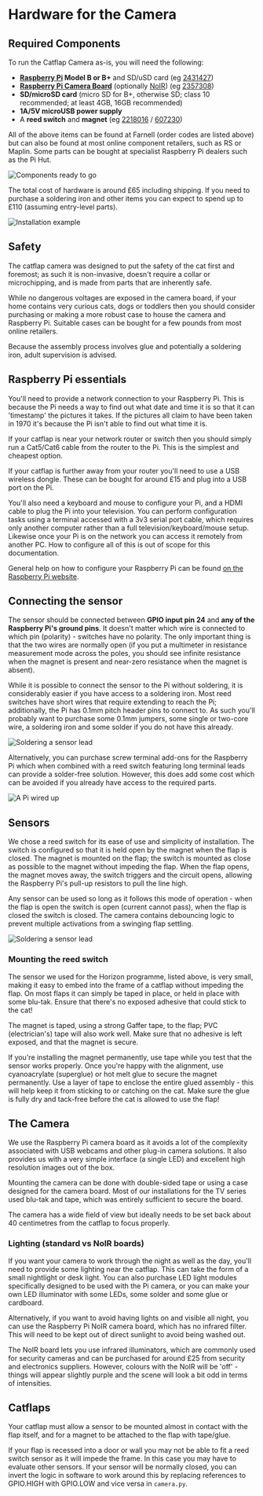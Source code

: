 
# Hardware for the Camera

## Required Components

To run the Catflap Camera as-is, you will need the following:

* **[Raspberry Pi](http://www.raspberrypi.org/products/model-b-plus/) Model B or B+** and SD/uSD card (eg [2431427](http://uk.farnell.com/raspberry-pi/raspberry-modb-8gb-usd/raspberry-pi-model-b-8gb-noobs/dp/2431427))
* **[Raspberry Pi Camera Board](http://www.raspberrypi.org/products/camera-module/)** (optionally [NoIR](http://www.raspberrypi.org/products/pi-noir-camera/)) (eg [2357308](http://uk.farnell.com/raspberry-pi/rpi-noir-camera-board/raspberry-pi-noir-camera-board/dp/2357308))
* **SD/microSD card** (micro SD for B+, otherwise SD; class 10 recommended; at least 4GB, 16GB recommended)
* **1A/5V microUSB power supply**
* A **reed switch** and **magnet** (eg [2218016](http://uk.farnell.com/jsp/search/productdetail.jsp?CMP=i-ddd7-00001003&sku=2218016) / [607230](http://uk.farnell.com/jsp/search/productdetail.jsp?CMP=i-ddd7-00001003&sku=607230))

All of the above items can be found at Farnell (order codes are listed above) but can also be found at most online component retailers, such as RS or Maplin. Some parts can be bought at specialist Raspberry Pi dealers such as the Pi Hut.

![Components ready to go](https://github.com/JamesHarrison/catflap-camera/raw/master/docs/images/pi_cam_prebuild.jpg "A Pi and camera ready to begin")

The total cost of hardware is around £65 including shipping. If you need to purchase a soldering iron and other items you can expect to spend up to £110 (assuming entry-level parts).

![Installation example](https://github.com/JamesHarrison/catflap-camera/raw/master/docs/images/example.jpg "An example of an installed camera")

## Safety

The catflap camera was designed to put the safety of the cat first and foremost; as such it is non-invasive, doesn't require a collar or microchipping, and is made from parts that are inherently safe.

While no dangerous voltages are exposed in the camera board, if your home contains very curious cats, dogs or toddlers then you should consider purchasing or making a more robust case to house the camera and Raspberry Pi. Suitable cases can be bought for a few pounds from most online retailers.

Because the assembly process involves glue and potentially a soldering iron, adult supervision is advised.

## Raspberry Pi essentials

You'll need to provide a network connection to your Raspberry Pi. This is because the Pi needs a way to find out what date and time it is so that it can 'timestamp' the pictures it takes. If the pictures all claim to have been taken in 1970 it's because the Pi isn't able to find out what time it is.

If your catflap is near your network router or switch then you should simply run a Cat5/Cat6 cable from the router to the Pi. This is the simplest and cheapest option.

If your catflap is further away from your router you'll need to use a USB wireless dongle. These can be bought for around £15 and plug into a USB port on the Pi.

You'll also need a keyboard and mouse to configure your Pi, and a HDMI cable to plug the Pi into your television. You can perform configuration tasks using a terminal accessed with a 3v3 serial port cable, which requires only another computer rather than a full television/keyboard/mouse setup. Likewise once your Pi is on the network you can access it remotely from another PC. How to configure all of this is out of scope for this documentation.

General help on how to configure your Raspberry Pi can be found [on the Raspberry Pi website](http://www.raspberrypi.org/help/).

## Connecting the sensor

The sensor should be connected between **GPIO input pin 24** and **any of the Raspberry Pi's ground pins**. It doesn't matter which wire is connected to which pin (polarity) - switches have no polarity. The only important thing is that the two wires are normally open (if you put a multimeter in resistance measurement mode across the poles, you should see infinite resistance when the magnet is present and near-zero resistance when the magnet is absent).

While it is possible to connect the sensor to the Pi without soldering, it is considerably easier if you have access to a soldering iron. Most reed switches have short wires that require extending to reach the Pi; additionally, the Pi has 0.1mm pitch header pins to connect to. As such you'll probably want to purchase some 0.1mm jumpers, some single or two-core wire, a soldering iron and some solder if you do not have this already.

![Soldering a sensor lead](https://github.com/JamesHarrison/catflap-camera/raw/master/docs/images/sensorsoldering.jpg "Soldering a sensor lead to a 0.1\" header")

Alternatively, you can purchase screw terminal add-ons for the Raspberry Pi which when combined with a reed switch featuring long terminal leads can provide a solder-free solution. However, this does add some cost which can be avoided if you already have access to the required parts.

![A Pi wired up](https://github.com/JamesHarrison/catflap-camera/raw/master/docs/images/pi_wired.jpg "The pi wired up")

## Sensors

We chose a reed switch for its ease of use and simplicity of installation. The switch is configured so that it is held open by the magnet when the flap is closed. The magnet is mounted on the flap; the switch is mounted as close as possible to the magnet without impeding the flap. When the flap opens, the magnet moves away, the switch triggers and the circuit opens, allowing the Raspberry Pi's pull-up resistors to pull the line high.

Any sensor can be used so long as it follows this mode of operation - when the flap is open the switch is open (current cannot pass), when the flap is closed the switch is closed. The camera contains debouncing logic to prevent multiple activations from a swinging flap settling.

![Soldering a sensor lead](https://github.com/JamesHarrison/catflap-camera/raw/master/docs/images/sensor.jpg "An example sensor with lead soldered")


### Mounting the reed switch

The sensor we used for the Horizon programme, listed above, is very small, making it easy to embed into the frame of a catflap without impeding the flap. On most flaps it can simply be taped in place, or held in place with some blu-tak. Ensure that there's no exposed adhesive that could stick to the cat!

The magnet is taped, using a strong Gaffer tape, to the flap; PVC (electrician's) tape will also work well. Make sure that no adhesive is left exposed, and that the magnet is secure. 

If you're installing the magnet permanently, use tape while you test that the sensor works properly. Once you're happy with the alignment, use cyanoacrylate (superglue) or hot melt glue to secure the magnet permanently. Use a layer of tape to enclose the entire glued assembly - this will help keep it from sticking to or catching on the cat. Make sure the glue is fully dry and tack-free before the cat is allowed to use the flap!

## The Camera

We use the Raspberry Pi camera board as it avoids a lot of the complexity associated with USB webcams and other plug-in camera solutions. It also provides us with a very simple interface (a single LED) and excellent high resolution images out of the box.

Mounting the camera can be done with double-sided tape or using a case designed for the camera board. Most of our installations for the TV series used blu-tak and tape, which was entirely sufficient to secure the board.

The camera has a wide field of view but ideally needs to be set back about 40 centimetres from the catflap to focus properly.

### Lighting (standard vs NoIR boards)

If you want your camera to work through the night as well as the day, you'll need to provide some lighting near the catflap. This can take the form of a small nightlight or desk light. You can also purchase LED light modules specifically designed to be used with the Pi camera, or you can make your own LED illuminator with some LEDs, some solder and some glue or cardboard.

Alternatively, if you want to avoid having lights on and visible all night, you can use the Raspberry Pi NoIR camera board, which has no infrared filter. This will need to be kept out of direct sunlight to avoid being washed out. 

The NoIR board lets you use infrared illuminators, which are commonly used for security cameras and can be purchased for around £25 from security and electronics suppliers. However, colours with the NoIR will be 'off' - things will appear slightly purple and the scene will look a bit odd in terms of intensities.

## Catflaps

Your catflap must allow a sensor to be mounted almost in contact with the flap itself, and for a magnet to be attached to the flap with tape/glue.

If your flap is recessed into a door or wall you may not be able to fit a reed switch sensor as it will impede the frame. In this case you may have to evaluate other sensors. If your sensor will be normally closed, you can invert the logic in software to work around this by replacing references to GPIO.HIGH with GPIO.LOW and vice versa in `camera.py`.

